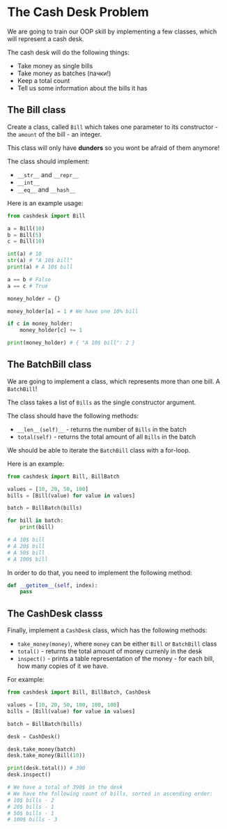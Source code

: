 # The Cash Desk Problem

We are going to train our OOP skill by implementing a few classes, which will represent a cash desk.

The cash desk will do the following things:

* Take money as single bills
* Take money as batches (пачки!)
* Keep a total count
* Tell us some information about the bills it has

## The Bill class

Create a class, called `Bill` which takes one parameter to its constructor - the `amount` of the bill - an integer.

This class will only have **dunders** so you wont be afraid of them anymore!

The class should implement:

* `__str__` and `__repr__`
* `__int__`
* `__eq__` and `__hash__`

Here is an example usage:

```python
from cashdesk import Bill

a = Bill(10)
b = Bill(5)
c = Bill(10)

int(a) # 10
str(a) # "A 10$ bill"
print(a) # A 10$ bill

a == b # False
a == c # True

money_holder = {}

money_holder[a] = 1 # We have one 10% bill

if c in money_holder:
    money_holder[c] += 1

print(money_holder) # { "A 10$ bill": 2 }
```


## The BatchBill class

We are going to implement a class, which represents more than one bill. A `BatchBill`!

The class takes a list of `Bills` as the single constructor argument.

The class should have the following methods:

* `__len__(self)__` - returns the number of `Bills` in the batch
* `total(self)` - returns the total amount of all `Bills` in the batch

We should be able to iterate the `BatchBill` class with a for-loop.

Here is an example:

```python
from cashdesk import Bill, BillBatch

values = [10, 20, 50, 100]
bills = [Bill(value) for value in values]

batch = BillBatch(bills)

for bill in batch:
    print(bill)

# A 10$ bill
# A 20$ bill
# A 50$ bill
# A 100$ bill
```

In order to do that, you need to implement the following method:

```python
def __getitem__(self, index):
    pass
```

## The CashDesk classs

Finally, implement a `CashDesk` class, which has the following methods:

* `take_money(money)`, where `money` can be either `Bill` or `BatchBill` class
* `total()` - returns the total amount of money currenly in the desk
* `inspect()` - prints a table representation of the money - for each bill, how many copies of it we have.

For example:

```python
from cashdesk import Bill, BillBatch, CashDesk

values = [10, 20, 50, 100, 100, 100]
bills = [Bill(value) for value in values]

batch = BillBatch(bills)

desk = CashDesk()

desk.take_money(batch)
desk.take_money(Bill(10))

print(desk.total()) # 390
desk.inspect()

# We have a total of 390$ in the desk
# We have the following count of bills, sorted in ascending order:
# 10$ bills - 2
# 20$ bills - 1
# 50$ bills - 1
# 100$ bills - 3

```
